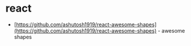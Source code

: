 # react

- [https://github.com/ashutosh1919/react-awesome-shapes](https://github.com/ashutosh1919/react-awesome-shapes) - awesome shapes

